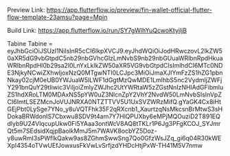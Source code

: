 Preview Link:
https://app.flutterflow.io/preview/fin-wallet-official-flutter-flow-template-23amsu?page=Mpin

Build Link:
https://app.flutterflow.io/run/SY7gWlhYuQcwoKtyiljB


Tabine
Tabine = eyJhbGciOiJSUzI1NiIsInR5cCI6IkpXVCJ9.eyJhdWQiOiJodHRwczovL2lkZW50aXR5dG9vbGtpdC5nb29nbGVhcGlzLmNvbS9nb29nbGUuaWRlbnRpdHkuaWRlbnRpdHl0b29sa2l0LnYxLklkZW50aXR5VG9vbGtpdCIsImlhdCI6MTc0NDE3NjkyNCwiZXhwIjoxNzQ0MTgwNTI0LCJpc3MiOiJmaXJlYmFzZS1hZG1pbnNkay02cjM0eUB0YWJuaW5lLWF1dGgtMzQwMDE1LmlhbS5nc2VydmljZWFjY291bnQuY29tIiwic3ViIjoiZmlyZWJhc2UtYWRtaW5zZGstNnIzNHlAdGFibmluZS1hdXRoLTM0MDAxNS5pYW0uZ3NlcnZpY2VhY2NvdW50LmNvbSIsInVpZCI6ImtLSEZMcnJoVUJNRXA0NTZTTVV5U1UxSVZWRzMifQ.gYaGK4Cx8iHtGEjPbt0LySge7YNo_y8uVQTFhk35F2qRXcnb1_XaurtzqNsMkcsnBrMtwS3sHDokaBRWdonIS7Cbxwu8SDV9t4am7Y7HlQPUXby6eMPjMQOuziD2T891EQdlyb9U24VlqcupUkw0Fi5YAaa3ontWcV8AQ8tTKLr1P6Jg3PFgKCOJ_SYJmrQt5m7SEdsidXqjpBaolkMmJ5m7WAVK8ocbYZ5Doz-y8uwRmI3sPWflkQakw9as8ZGhmSwwSng7Qo0GfzWsJZq_gi6q04R30kWEXpI4354oTVwUEfJowxusFkVwLvSrfjzdYHDcHtjPxW-TH41M5V7nmw